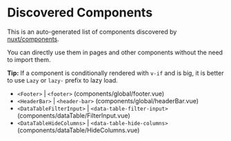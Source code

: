 # Discovered Components

This is an auto-generated list of components discovered by [nuxt/components](https://github.com/nuxt/components).

You can directly use them in pages and other components without the need to import them.

**Tip:** If a component is conditionally rendered with `v-if` and is big, it is better to use `Lazy` or `lazy-` prefix to lazy load.

- `<Footer>` | `<footer>` (components/global/footer.vue)
- `<HeaderBar>` | `<header-bar>` (components/global/headerBar.vue)
- `<DataTableFilterInput>` | `<data-table-filter-input>` (components/dataTable/FilterInput.vue)
- `<DataTableHideColumns>` | `<data-table-hide-columns>` (components/dataTable/HideColumns.vue)
